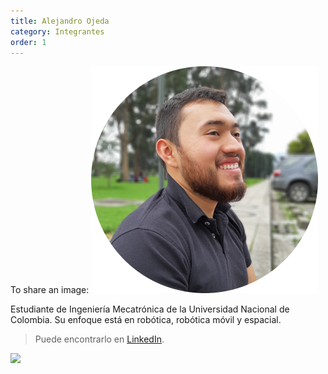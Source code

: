 ```yaml
---
title: Alejandro Ojeda
category: Integrantes
order: 1
---
```




To share an image:
![Alt text](../../images/Alejandro.png?raw=true "Posicion")

Estudiante de Ingeniería Mecatrónica de la Universidad Nacional de Colombia. Su enfoque está en robótica, robótica móvil y espacial.

> Puede encontrarlo en [LinkedIn](https://www.linkedin.com/in/alejandro-ojeda-olarte/).

![](//placehold.it/800x600)

